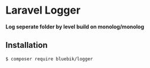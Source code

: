 # Laravel Logger

**Log seperate folder by level build on monolog/monolog**

## Installation

```bash
$ composer require bluebik/logger
```
